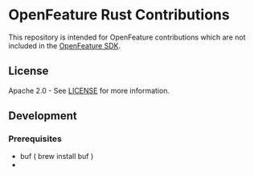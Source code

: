 # OpenFeature Rust Contributions

This repository is intended for OpenFeature contributions which are not included in the [OpenFeature SDK](https://github.com/open-feature/go-sdk).

## License

Apache 2.0 - See [LICENSE](./LICENSE) for more information.

## Development

### Prerequisites

- buf ( brew install buf )
- 